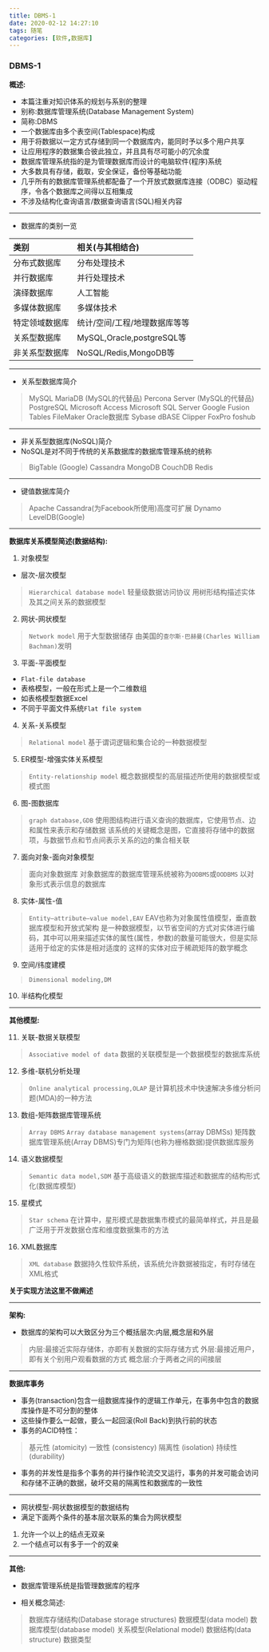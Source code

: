 ```yaml
---
title: DBMS-1
date: 2020-02-12 14:27:10
tags: 随笔
categories: [软件,数据库]
---
```


### DBMS-1

**概述:**
* 本篇注重对知识体系的规划与系别的整理
* 别称:数据库管理系统(Database Management System)
* 简称:DBMS
* 一个数据库由多个表空间(Tablespace)构成
* 用于将数据以一定方式存储到同一个数据库内，能同时予以多个用户共享
* 让应用程序的数据集合彼此独立，并且具有尽可能小的冗余度
* 数据库管理系统指的是为管理数据库而设计的电脑软件(程序)系统
* 大多数具有存储，截取，安全保证，备份等基础功能
* 几乎所有的数据库管理系统都配备了一个开放式数据库连接（ODBC）驱动程序，令各个数据库之间得以互相集成
* 不涉及结构化查询语言/数据查询语言(SQL)相关内容

---

* 数据库的类别一览

|类别|相关(与其相结合)|
|:----|:----|
|分布式数据库|分布处理技术|
|并行数据库 |并行处理技术|
|演绎数据库|人工智能|
|多媒体数据库|多媒体技术|
|特定领域数据库|统计/空间/工程/地理数据库等等|
|关系型数据库|MySQL,Oracle,postgreSQL等|
|非关系型数据库|NoSQL/Redis,MongoDB等|

---

* 关系型数据库简介
> MySQL
> MariaDB (MySQL的代替品)
> Percona Server (MySQL的代替品)
> PostgreSQL
> Microsoft Access
> Microsoft SQL Server
> Google Fusion Tables
> FileMaker
> Oracle数据库
> Sybase
> dBASE
> Clipper
> FoxPro
> foshub

---

* 非关系型数据库(NoSQL)简介
* NoSQL是对不同于传统的关系数据库的数据库管理系统的统称
> BigTable (Google)
> Cassandra
> MongoDB
> CouchDB
> Redis

---

* 键值数据库简介
> Apache Cassandra(为Facebook所使用)高度可扩展
> Dynamo
> LevelDB(Google)

---

**数据库关系模型简述(数据结构):**

1. 对象模型
* 层次-层次模型
>`Hierarchical database model`
> 轻量级数据访问协议
> 用树形结构描述实体及其之间关系的数据模型

2. 网状-网状模型
> `Network model`
> 用于大型数据储存
> 由美国的`查尔斯·巴赫曼(Charles William Bachman)`发明 

3. 平面-平面模型
* `Flat-file database`
* 表格模型，一般在形式上是一个二维数组
* 如表格模型数据Excel
* 不同于平面文件系统`Flat file system`

4. 关系-关系模型
> `Relational model`
> 基于谓词逻辑和集合论的一种数据模型

5. ER模型-增强实体关系模型
> `Entity-relationship model`
> 概念数据模型的高层描述所使用的数据模型或模式图

6. 图-图数据库
> `graph database,GDB` 
> 使用图结构进行语义查询的数据库，它使用节点、边和属性来表示和存储数据
> 该系统的关键概念是图，它直接将存储中的数据项，与数据节点和节点间表示关系的边的集合相关联

7. 面向对象-面向对象模型
> 面向对象数据库
> 对象数据库的数据库管理系统被称为`ODBMS`或`OODBMS`
> 以对象形式表示信息的数据库

8. 实体-属性-值
> `Entity–attribute–value model,EAV`
> EAV也称为对象属性值模型，垂直数据库模型和开放式架构
> 是一种数据模型，以节省空间的方式对实体进行编码，其中可以用来描述实体的属性(属性，参数)的数量可能很大，但是实际适用于给定的实体是相对适度的
> 这样的实体对应于稀疏矩阵的数学概念

9. 空间/纬度建模
> `Dimensional modeling,DM`

10. 半结构化模型

---

**其他模型:**

11. 关联-数据关联模型
> `Associative model of data`
> 数据的关联模型是一个数据模型的数据库系统

12. 多维-联机分析处理
> `Online analytical processing,OLAP`
> 是计算机技术中快速解决多维分析问题(MDA)的一种方法

13. 数组-矩阵数据库管理系统
> `Array DBMS`
> `Array database management systems`(array DBMSs) 
> 矩阵数据库管理系统(Array DBMS)专门为矩阵(也称为栅格数据)提供数据库服务

14. 语义数据模型
> `Semantic data model,SDM`
> 基于高级语义的数据库描述和数据库的结构形式化(数据库模型)

15. 星模式
> `Star schema`
> 在计算中，星形模式是数据集市模式的最简单样式，并且是最广泛用于开发数据仓库和维度数据集市的方法

16. XML数据库
> `XML database`
> 数据持久性软件系统，该系统允许数据被指定，有时存储在XML格式

**关于实现方法这里不做阐述**

---

**架构:**
* 数据库的架构可以大致区分为三个概括层次:内层,概念层和外层
> 内层:最接近实际存储体，亦即有关数据的实际存储方式
> 外层:最接近用户，即有关个别用户观看数据的方式
> 概念层:介于两者之间的间接层

---

**数据库事务**
* 事务(transaction)包含一组数据库操作的逻辑工作单元，在事务中包含的数据库操作是不可分割的整体
* 这些操作要么一起做，要么一起回滚(Roll Back)到执行前的状态
* 事务的ACID特性：
> 基元性 (atomicity)
> 一致性 (consistency)
> 隔离性 (isolation)
> 持续性 (durability)
* 事务的并发性是指多个事务的并行操作轮流交叉运行，事务的并发可能会访问和存储不正确的数据，破坏交易的隔离性和数据库的一致性

---

* 网状模型-网状数据模型的数据结构
* 满足下面两个条件的基本层次联系的集合为网状模型
1. 允许一个以上的结点无双亲
2. 一个结点可以有多于一个的双亲

---

**其他:**

* 数据库管理系统是指管理数据库的程序

* 相关概念简述:
> 数据库存储结构(Database storage structures)
> 数据模型(data model)
> 数据库模型(database model)
> 关系模型(Relational model)
> 数据结构(data structure)
> 数据类型
